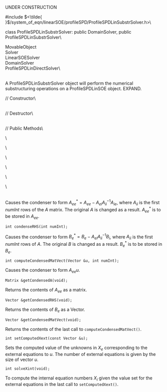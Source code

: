 UNDER CONSTRUCTION


\#include $<\tilde{
}$/system_of_eqn/linearSOE/profileSPD/ProfileSPDLinSubstrSolver.h$>$\

class ProfileSPDLinSubstrSolver: public DomainSolver, public
ProfileSPDLinSubstrSolver\

MovableObject\
Solver\
LinearSOESolver\
DomainSolver\
ProfileSPDLinDirectSolver\

\
A ProfileSPDLinSubstrSolver object will perform the numerical
substructuring operations on a ProfileSPDLinSOE object. EXPAND.

// Constructor\

\
// Destructor\

\
// Public Methods\

\

\

\

\

\

\

\
Causes the condenser to form
$A_{ee}^* = A_{ee} -A_{ei} A_{ii}^{-1} A_{ie}$, where $A_{ii}$ is the
first *numInt* rows of the $A$ matrix. The original $A$ is changed as a
result. $A_{ee}^*$ is to be stored in $A_{ee}$.

```{.cpp}
int condenseRHS(int numInt);
```

Causes the condenser to form $B_e^* = B_e - A_{ei} A_{ii}^{-1} B_i$,
where $A_{ii}$ is the first *numInt* rows of $A$. The original $B$ is
changed as a result. $B_e^*$ is to be stored in $B_e$.

```{.cpp}
int computeCondensedMatVect(Vector &u, int numInt);
```

Causes the condenser to form $A_{ee} u$.

```{.cpp}
Matrix &getCondensedA(void);
```

Returns the contents of $A_{ee}$ as a matrix.

```{.cpp}
Vector &getCondensedRHS(void);
```

Returns the contents of $B_e$ as a Vector.

```{.cpp}
Vector &getCondensedMatVect(void);
```

Returns the contents of the last call to `computeCondensedMatVect()`.

```{.cpp}
int setComputedXext(const Vector &u);
```

Sets the computed value of the unknowns in $X_e$ corresponding to the
external equations to *u*. The number of external equations is given by
the size of vector $u$.

```{.cpp}
int solveXint(void);
```

To compute the internal equation numbers $X_i$ given the value set for
the external equations in the last call to `setComputedXext()`.

